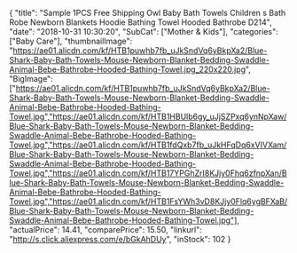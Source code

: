 {
	"title": "Sample 1PCS Free Shipping Owl Baby Bath Towels Children s Bath Robe Newborn Blankets Hoodie Bathing Towel Hooded Bathrobe D214",
	"date": "2018-10-31 10:30:20",
	"SubCat": ["Mother & Kids"],
	"categories": ["Baby Care"],
	"thumbnailImage": "https://ae01.alicdn.com/kf/HTB1puwhb7fb_uJkSndVq6yBkpXa2/Blue-Shark-Baby-Bath-Towels-Mouse-Newborn-Blanket-Bedding-Swaddle-Animal-Bebe-Bathrobe-Hooded-Bathing-Towel.jpg_220x220.jpg",
	"BigImage": ["https://ae01.alicdn.com/kf/HTB1puwhb7fb_uJkSndVq6yBkpXa2/Blue-Shark-Baby-Bath-Towels-Mouse-Newborn-Blanket-Bedding-Swaddle-Animal-Bebe-Bathrobe-Hooded-Bathing-Towel.jpg","https://ae01.alicdn.com/kf/HTB1HBUlb6gy_uJjSZPxq6ynNpXaw/Blue-Shark-Baby-Bath-Towels-Mouse-Newborn-Blanket-Bedding-Swaddle-Animal-Bebe-Bathrobe-Hooded-Bathing-Towel.jpg","https://ae01.alicdn.com/kf/HTB1fdQxb7fb_uJkHFqDq6xVIVXam/Blue-Shark-Baby-Bath-Towels-Mouse-Newborn-Blanket-Bedding-Swaddle-Animal-Bebe-Bathrobe-Hooded-Bathing-Towel.jpg","https://ae01.alicdn.com/kf/HTB17YPGhZrI8KJjy0Fhq6zfnpXan/Blue-Shark-Baby-Bath-Towels-Mouse-Newborn-Blanket-Bedding-Swaddle-Animal-Bebe-Bathrobe-Hooded-Bathing-Towel.jpg","https://ae01.alicdn.com/kf/HTB1FsYWh3vD8KJjy0Flq6ygBFXaB/Blue-Shark-Baby-Bath-Towels-Mouse-Newborn-Blanket-Bedding-Swaddle-Animal-Bebe-Bathrobe-Hooded-Bathing-Towel.jpg"],
	"actualPrice": 14.41,
	"comparePrice": 15.50,
	"linkurl": "http://s.click.aliexpress.com/e/bGkAhDUy",
	"inStock": 102
}
